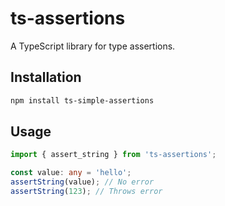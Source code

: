 # ts-assertions

A TypeScript library for type assertions.

## Installation

```bash
npm install ts-simple-assertions
```

## Usage

```typescript
import { assert_string } from 'ts-assertions';

const value: any = 'hello';
assertString(value); // No error
assertString(123); // Throws error
```
